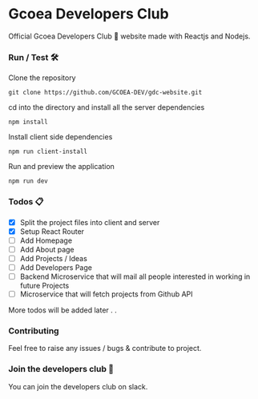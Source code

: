 # Gcoea Developers Club
Official Gcoea Developers Club 🚀 website made with Reactjs and Nodejs.  

### Run / Test 🛠
Clone the repository
```
git clone https://github.com/GCOEA-DEV/gdc-website.git
```
cd into the directory and install all the server dependencies
```
npm install
``` 
Install client side dependencies
```
npm run client-install
```
Run and preview the application
```
npm run dev
```

### Todos 📋
- [X] Split the project files into client and server
- [X] Setup React Router
- [ ] Add Homepage
- [ ] Add About page
- [ ] Add Projects / Ideas
- [ ] Add Developers Page 
- [ ] Backend Microservice that will mail all people interested in working in future Projects 
- [ ] Microservice that will fetch projects from Github API

More todos will be added later . . 

### Contributing
Feel free to raise any issues / bugs & contribute to project.

### Join the developers club 🤖
You can join the developers club on slack.
